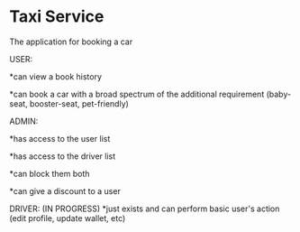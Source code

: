 # Taxi Service 

The application for booking a car


USER:

*can view a book history

*can book a car with  a broad spectrum of the additional requirement (baby-seat, booster-seat, pet-friendly) 


ADMIN:

*has access to the user list

*has access to the driver list

*can block them both

*can give a discount to a user


DRIVER:
(IN PROGRESS)
*just exists and can perform basic user's action (edit profile, update wallet, etc)
 